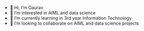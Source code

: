 - 👋 Hi, I’m Gaurav
- 👀 I’m interested in AIML and data science 
- 🌱 I’m currently learning in 3rd year Information Technology
- 💞️ I’m looking to collaborate on AIML and data science projects


<!---
Gauravsg18/Gauravsg18 is a ✨ special ✨ repository because its `README.md` (this file) appears on your GitHub profile.
You can click the Preview link to take a look at your changes.
--->
